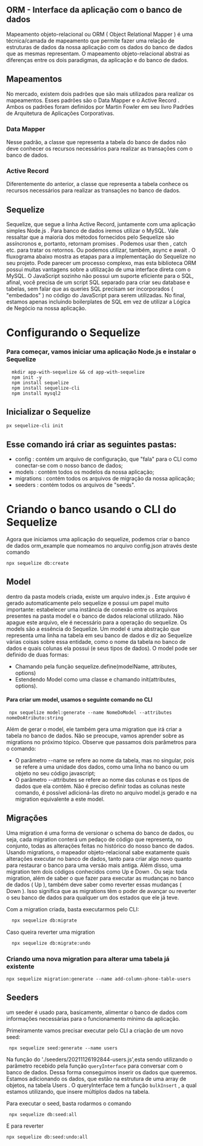 ## ORM - Interface da aplicação com o banco de dados

Mapeamento objeto-relacional ou ORM ( Object Relational Mapper ) é uma técnica/camada de mapeamento que permite fazer uma relação de estruturas de dados da nossa aplicação com os dados do banco de dados que as mesmas representam. O mapeamento objeto-relacional abstrai as diferenças entre os dois paradigmas, da aplicação e do banco de dados.

## Mapeamentos
No mercado, existem dois padrões que são mais utilizados para realizar os mapeamentos. Esses padrões são o Data Mapper e o Active Record . Ambos os padrões foram definidos por Martin Fowler em seu livro Padrões de Arquitetura de Aplicações Corporativas.

### Data Mapper
Nesse padrão, a classe que representa a tabela do banco de dados não deve conhecer os recursos necessários para realizar as transações com o banco de dados.

### Active Record
Diferentemente do anterior, a classe que representa a tabela conhece os recursos necessários para realizar as transações no banco de dados.

## Sequelize
Sequelize, que segue a linha Active Record, juntamente com uma aplicação simples Node.js . Para banco de dados iremos utilizar o MySQL. Vale ressaltar que a maioria dos métodos fornecidos pelo Sequelize são assíncronos e, portanto, retornam promises . Podemos usar then , catch etc. para tratar os retornos. Ou podemos utilizar, também, async e await .
O fluxograma abaixo mostra as etapas para a implementação do Sequelize no seu projeto. Pode parecer um processo complexo, mas esta biblioteca ORM possui muitas vantagens sobre a utilização de uma interface direta com o MySQL. O JavaScript sozinho não possui um suporte eficiente para o SQL, afinal, você precisa de um script SQL separado para criar seu database e tabelas, sem falar que as queries SQL precisam ser incorporados ( "embedados" ) no código do JavaScript para serem utilizadas. No final, estamos apenas incluindo boilerplates de SQL em vez de utilizar a Lógica de Negócio na nossa aplicação.

# Configurando o Sequelize

### Para começar, vamos iniciar uma aplicação Node.js e instalar o Sequelize

```
  mkdir app-with-sequelize && cd app-with-sequelize
  npm init -y
  npm install sequelize
  npm install sequelize-cli
  npm install mysql2  
```

## Inicializar o Sequelize
```
px sequelize-cli init
```
## Esse comando irá criar as seguintes pastas:
* config : contém um arquivo de configuração, que "fala" para o CLI como conectar-se com o nosso banco de dados;
* models : contém todos os modelos da nossa aplicação;
* migrations : contém todos os arquivos de migração da nossa aplicação;
* seeders : contém todos os arquivos de "seeds".

# Criando o banco usando o CLI do Sequelize
Agora que iniciamos uma aplicação do sequelize, podemos criar o banco de dados orm_example que nomeamos no arquivo config.json através deste comando
```
npx sequelize db:create
```

## Model
dentro da pasta models criada, existe um arquivo index.js . Este arquivo é gerado automaticamente pelo sequelize e possui um papel muito importante: estabelecer uma instância de conexão entre os arquivos presentes na pasta model e o banco de dados relacional utilizado. Não apague este arquivo, ele é necessário para a operação do sequelize.
Os models são a essência do Sequelize. Um model é uma abstração que representa uma linha na tabela em seu banco de dados e diz ao Sequelize várias coisas sobre essa entidade, como o nome da tabela no banco de dados e quais colunas ela possui (e seus tipos de dados). O model pode ser definido de duas formas:
* Chamando pela função sequelize.define(modelName, attributes, options)
* Estendendo Model como uma classe e chamando init(attributes, options).
#### Para criar um model, usamos o seguinte comando no CLI
```
 npx sequelize model:generate --name NomeDoModel --attributes nomeDoAtributo:string
```

Além de gerar o model, ele também gera uma migration que irá criar a tabela no banco de dados. Não se preocupe, vamos aprender sobre as migrations no próximo tópico. Observe que passamos dois parâmetros para o comando:
* O parâmetro --name se refere ao nome da tabela, mas no singular, pois se refere a uma unidade dos dados, como uma linha no banco ou um objeto no seu código javascript;
* O parâmetro --attributes se refere ao nome das colunas e os tipos de dados que ela contém. Não é preciso definir todas as colunas neste comando, é possível adicioná-las direto no arquivo model.js gerado e na migration equivalente a este model.
## Migrações
Uma migration é uma forma de versionar o schema do banco de dados, ou seja, cada migration conterá um pedaço de código que representa, no conjunto, todas as alterações feitas no histórico do nosso banco de dados.
Usando migrations, o mapeador objeto-relacional sabe exatamente quais alterações executar no banco de dados, tanto para criar algo novo quanto para restaurar o banco para uma versão mais antiga. Além disso, uma migration tem dois códigos conhecidos como Up e Down . Ou seja: toda migration, além de saber o que fazer para executar as mudanças no banco de dados ( Up ), também deve saber como reverter essas mudanças ( Down ). Isso significa que as migrations têm o poder de avançar ou reverter o seu banco de dados para qualquer um dos estados que ele já teve.

Com a migration criada, basta executarmos pelo CLI:
```cmd
  npx sequelize db:migrate
``` 
Caso queira reverter uma migration
```cmd
  npx sequelize db:migrate:undo
``` 
### Criando uma nova migration para alterar uma tabela já existente
```
npx sequelize migration:generate --name add-column-phone-table-users
```
## Seeders
um seeder é usado para, basicamente, alimentar o banco de dados com informações necessárias para o funcionamento mínimo da aplicação.

Primeiramente vamos precisar executar pelo CLI a criação de um novo seed:
```
 npx sequelize seed:generate --name users
```

Na função do './seeders/20211126192844-users.js',esta sendo utilizando o parâmetro recebido pela função `queryInterface` para conversar com o banco de dados. Dessa forma conseguimos inserir os dados que queremos. Estamos adicionando os dados, que estão na estrutura de uma array de objetos, na tabela Users . O queryInterface tem a função `bulkInsert` , a qual estamos utilizando, que insere múltiplos dados na tabela.

Para executar o seed, basta rodarmos o comando
```
 npx sequelize db:seed:all
```
E para reverter
```
npx sequelize db:seed:undo:all
```